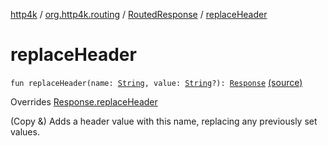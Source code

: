 [http4k](../../index.md) / [org.http4k.routing](../index.md) / [RoutedResponse](index.md) / [replaceHeader](./replace-header.md)

# replaceHeader

`fun replaceHeader(name: `[`String`](https://kotlinlang.org/api/latest/jvm/stdlib/kotlin/-string/index.html)`, value: `[`String`](https://kotlinlang.org/api/latest/jvm/stdlib/kotlin/-string/index.html)`?): `[`Response`](../../org.http4k.core/-response/index.md) [(source)](https://github.com/http4k/http4k/blob/master/http4k-core/src/main/kotlin/org/http4k/routing/routing.kt#L144)

Overrides [Response.replaceHeader](../../org.http4k.core/-response/replace-header.md)

(Copy &amp;) Adds a header value with this name, replacing any previously set values.

